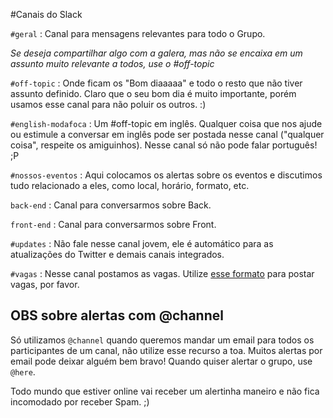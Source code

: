 #Canais do Slack

`#geral` : Canal para mensagens relevantes para todo o Grupo. 

*Se deseja compartilhar algo com a galera, mas não se encaixa em um assunto muito relevante a todos, use o #off-topic*

`#off-topic` : Onde ficam os "Bom diaaaaa" e todo o resto que não tiver assunto definido. Claro que o seu bom dia é muito importante, porém usamos esse canal para não poluir os outros. :)

`#english-modafoca` : Um #off-topic em inglês. Qualquer coisa que nos ajude ou estimule a conversar em inglês pode ser postada nesse canal ("qualquer coisa", respeite os amiguinhos). Nesse canal só não pode falar português! ;P

`#nossos-eventos` : Aqui colocamos os alertas sobre os eventos e discutimos tudo relacionado a eles, como local, horário, formato, etc.

`back-end` : Canal para conversarmos sobre Back.

`front-end` : Canal para conversarmos sobre Front.

`#updates` : Não fale nesse canal jovem, ele é automático para as atualizações do Twitter e demais canais integrados.

`#vagas` : Nesse canal postamos as vagas. Utilize [esse formato](/formato-vagas.md) para postar vagas, por favor.

## OBS sobre alertas com @channel

Só utilizamos `@channel` quando queremos mandar um email para todos os participantes de um canal, não utilize esse recurso a toa. Muitos alertas por email pode deixar alguém bem bravo! Quando quiser alertar o grupo, use `@here`.

Todo mundo que estiver online vai receber um alertinha maneiro e não fica incomodado por receber Spam. ;)
